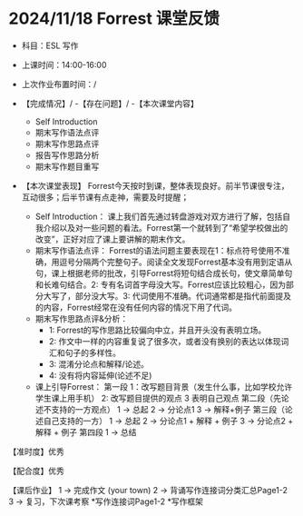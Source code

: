 # 2024/11/18 Forrest 课堂反馈
- 科目：ESL 写作
- 上课时间：14:00-16:00
- 上次作业布置时间：/
- 【完成情况】/
-【存在问题】/
-【本次课堂内容】
  - Self Introduction
  - 期末写作语法点评
  - 期末写作思路点评
  - 报告写作思路分析
  - 期末写作题目重写

- 【本次课堂表现】
Forrest今天按时到课，整体表现良好。前半节课很专注，互动很多；后半节课有点走神，需要及时提醒；

  - Self Introduction：
课上我们首先通过转盘游戏对双方进行了解，包括自我介绍以及对一些问题的看法。Forrest第一个就转到了“希望学校做出的改变”，正好对应了课上要讲解的期末作文。
  - 期末写作语法点评：
Forrest的语法问题主要表现在1：标点符号使用不准确，用逗号分隔两个完整句子。阅读全文发现Forrest基本没有用到定语从句，课上根据老师的批改，引导Forrest将短句结合成长句，使文章简单句和长难句结合。2: 专有名词首字母没大写。Forrest应该比较粗心，因为部分大写了，部分没大写。3: 代词使用不准确。代词通常都是指代前面提及的内容，Forrest经常在没有任何内容的情况下用了代词。
  - 期末写作思路点评&分析：
    - 1: Forrest的写作思路比较偏向中立，并且开头没有表明立场。
    - 2: 作文中一样的内容重复说了很多次，或者没有换别的表达以体现词汇和句子的多样性。
    - 3: 混淆分论点和解释/论述。
    - 4: 没有将内容延伸(论述不足)
  - 课上引导Forrest：
    第一段
    1：改写题目背景（发生什么事，比如学校允许学生课上用手机）
    2: 改写题目提供的观点
    3 表明自己观点
第二段（先论述不支持的一方观点）
1 -> 总起
2 -> 分论点1
3 -> 解释+例子
第三段（论述自己支持的一方）
1 -> 总起
2 -> 分论点1 + 解释 + 例子
3 -> 分论点2 + 解释 + 例子
第四段
1 -> 总结

【准时度】优秀

【配合度】优秀

【课后作业】
1 -> 完成作文 (your town)
2 -> 背诵写作连接词分类汇总Page1-2
3 -> 复习，下次课考察
*写作连接词Page1-2
*写作框架
